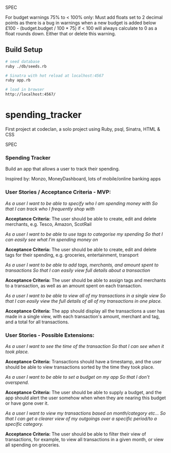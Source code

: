 SPEC

For budget warnings 75% to < 100% only:
Must add floats set to 2 decimal points as there is a bug in warnings when a new budget is added below £100 - (budget.budget / 100 * 75) if < 100 will always calculate to 0 as a float rounds down. Either that or delete this warning.

## Build Setup
``` bash
# seed database
ruby ./db/seeds.rb

# Sinatra with hot reload at localhost:4567
ruby app.rb

# load in browser
http://localhost:4567/
```

# spending_tracker
First project at codeclan, a solo project using Ruby, psql, Sinatra, HTML &amp; CSS

SPEC
### Spending Tracker

Build an app that allows a user to track their spending.

Inspired by:
Monzo, MoneyDashboard, lots of mobile/online banking apps

### User Stories / Acceptance Criteria - MVP:

_As a user_
_I want to be able to specify who I am spending money with_
_So that I can track who I frequently shop with_

**Acceptance Criteria:** The user should be able to create, edit and delete merchants, e.g. Tesco, Amazon, ScotRail


_As a user_
_I want to be able to use tags to categorise my spending_
_So that I can easily see what I’m spending money on_

**Acceptance Criteria:** The user should be able to create, edit and delete tags for their spending, e.g. groceries, entertainment, transport


_As a user_
_I want to be able to add tags, merchants, and amount spent to transactions_
_So that I can easily view full details about a transaction_

**Acceptance Criteria:**  The user should be able to assign tags and merchants to a transaction, as well as an amount spent on each transaction.


_As a user_
_I want to be able to view all of my transactions in a single view_
_So that I can easily view the full details of all of my transactions in one place._

**Acceptance Criteria:** The app should display all the transactions a user has made in a single view, with each transaction's amount, merchant and tag, and a total for all transactions.



### User Stories - Possible Extensions:

_As a user_
_I want to see the time of the transaction_
_So that I can see when it took place._

**Acceptance Criteria:**  Transactions should have a timestamp, and the user should be able to view transactions sorted by the time they took place.

_As a user_
_I want to be able to set a budget on my app_
_So that I don’t overspend._

**Acceptance Criteria:**  The user should be able to supply a budget, and the app should alert the user somehow when when they are nearing this budget or have gone over it.


_As a user_
_I want to view my transactions based on month/category etc…_
_So that I can get a clearer view of my outgoings over a specific period/to a specific category._

**Acceptance Criteria:** The user should be able to filter their view of transactions, for example, to view all transactions in a given month, or view all spending on groceries.
 
